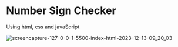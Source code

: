 # Number Sign Checker
Using html, css and javaScript

![screencapture-127-0-0-1-5500-index-html-2023-12-13-09_20_03](https://github.com/anjanadave/Number-Sign-Checker/assets/138798176/0e63cea2-8b4f-449c-bb9a-9634190c97ad)
